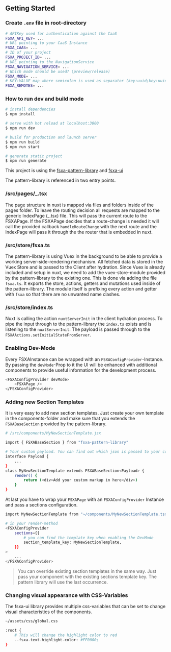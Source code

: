 ## Getting Started

### Create `.env` file in root-directory

```bash
# APIKey used for authentication against the CaaS
FSXA_API_KEY= ...
# URL pointing to your CaaS Instance
FSXA_CAAS= ...
# ID of your project
FSXA_PROJECT_ID= ...
# URL pointing to the NavigationService
FSXA_NAVIGATION_SERVICE= ...
# Which mode should be used? (preview/release)
FSXA_MODE= ...
# KEY:VALUE map where semicolon is used as separator (key:uuid;key:uuid)
FSXA_REMOTES= ...
```

### How to run dev and build mode

```bash
# install dependencies
$ npm install

# serve with hot reload at localhost:3000
$ npm run dev

# build for production and launch server
$ npm run build
$ npm run start

# generate static project
$ npm run generate
```

This project is using the [fsxa-pattern-library](https://www.npmjs.com/package/fsxa-pattern-library) and [fsxa-ui](https://www.npmjs.com/package/fsxa-ui)

The pattern-library is referenced in two entry points.

### /src/pages/\_.tsx

The page structure in nuxt is mapped via files and folders inside of the pages folder. To leave the routing decision all requests are mapped to the generic IndexPage (\_.tsx) file. This will pass the current route to the FSXAPage. If the FSXAPage decides that a route-change is needed it will call the provided callback `handleRouteChange` with the next route and the IndexPage will pass it through the the router that is embedded in nuxt.

### /src/store/fsxa.ts

The pattern-library is using Vuex in the background to be able to provide a working server-side-rendering mechanism. All fetched data is stored in the Vuex Store and is passed to the Client after hydration. Since Vuex is already included and setup in nuxt, we need to add the vuex-store-module provided by the pattern-library to the existing one. This is done via adding the file `fsxa.ts`. It exports the store, actions, getters and mutations used inside of the pattern-library. The module itself is prefixing every action and getter with `fsxa` so that there are no unwanted name clashes.

### /src/store/index.ts

Nuxt is calling the action `nuxtServerInit` in the client hydration process. To pipe the input through to the pattern-library the `index.ts` exists and is listening to the `nuxtServerInit`. The payload is passed through to the `FSXAActions.setInitialStateFromServer`.

### Enabling Dev-Mode

Every FSXAInstance can be wrapped with an `FSXAConfigProvider`-Instance. By passing the `devMode`-Prop to it the UI will be enhanced with additional components to provide useful information for the development process.

```bash
<FSXAConfigProvider devMode>
    <FSXAPage />
</FSXAConfigProvider>
```

### Adding new Section Templates

It is very easy to add new section templates. Just create your own template in the components-folder and make sure that you extends the `FSXABaseSection` provided by the pattern-library.

```bash
# /src/components/MyNewSectionTemplate.jsx

import { FSXABaseSection } from "fsxa-pattern-library"

# Your custom payload. You can find out which json is passed to your component when you enable the devMode
interface Payload {
    ...
}
class MyNewSectionTemplate extends FSXABaseSection<Payload> {
    render() {
        return (<div>Add your custom markup in here</div>)
    }
}
```

At last you have to wrap your `FSXAPage` with an `FSXAConfigProvider` Instance and pass a sections configuration.

```bash
import MyNewSectionTemplate from "~/components/MyNewSectionTemplate.tsx"

# in your render-method
<FSXAConfigProvider
    sections={{
        # you can find the template key when enabling the DevMode
        section_template_key: MyNewSectionTemplate,
    }}
>
    ...
</FSXAConfigProvider>
```

> You can override existing section templates in the same way. Just pass your component with the existing sections template key. The pattern library will use the last occurrence.

### Changing visual appearance with CSS-Variables

The fsxa-ui library provides multiple css-variables that can be set to change visual characteristics of the components.

```bash
~/assets/css/global.css

:root {
    # This will change the highlight color to red
    --fsxa-text-highlight-color: #FF0000;
}
```
